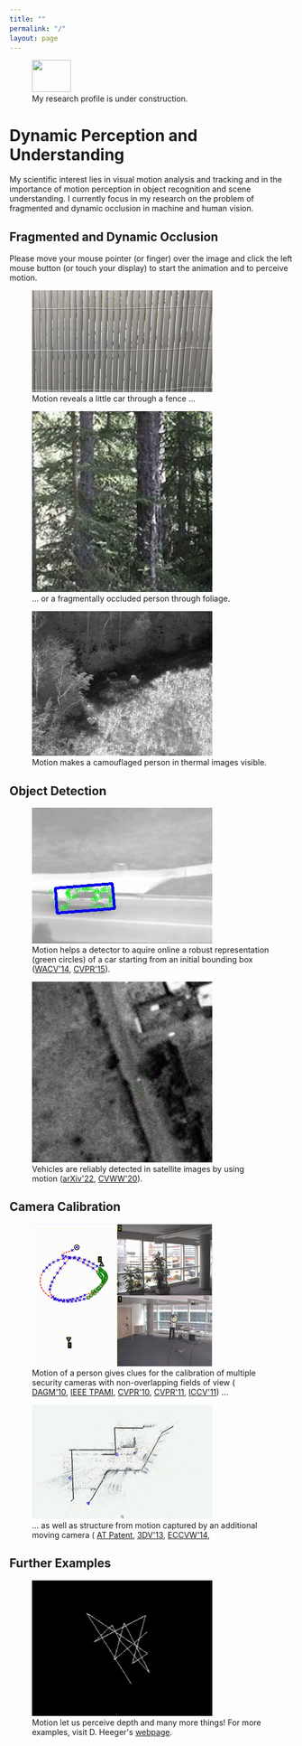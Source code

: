 ```yaml
---
title: ""
permalink: "/"
layout: page
---
```


<script src="//cdnjs.cloudflare.com/ajax/libs/jquery/2.1.3/jquery.min.js"></script>
<script src="//cdnjs.cloudflare.com/ajax/libs/pace/1.0.2/pace.min.js"></script>

<figure>
  <img class="alignleft" src="https://upload.wikimedia.org/wikipedia/commons/thumb/a/af/Under_construction_icon-yellow.svg/291px-Under_construction_icon-yellow.svg.png" alt="" width="69" height="57" />
  <figcaption>My research profile is under construction.</figcaption>
</figure>

# Dynamic Perception and Understanding

My scientific interest lies in visual motion analysis and tracking and in the importance of motion perception in object recognition and scene understanding. I currently focus in my research on the problem of fragmented and dynamic occlusion in machine and human vision.

## Fragmented and Dynamic Occlusion

Please move your mouse pointer (or finger) over the image and click the left mouse button (or touch your display) to start the animation and to perceive motion.

<figure>
  <img src="/assets/images/fence.png" height="180" width="320" alt="Frag Image" data-alt="/assets/images/fence.gif">
  <figcaption>Motion reveals a little car through a fence ...</figcaption>
</figure>

<figure>
  <img src="/assets/images/frag.png" height="320" width="320" alt="Frag Image" data-alt="/assets/images/frag.gif">
  <figcaption>... or a fragmentally occluded person through foliage.</figcaption>
</figure>

<figure>
  <img src="/assets/images/cam.png" height="256" width="320" alt="Cam Image" data-alt="/assets/images/cam.gif">
  <figcaption>Motion makes a camouflaged person in thermal images visible.</figcaption>
</figure>

## Object Detection

<figure>
  <img src="/assets/images/car.png" height="240" width="320" alt="Car Image" data-alt="/assets/images/car.gif">
  <figcaption>Motion helps a detector to aquire online a robust representation (green circles) of a car starting from an initial bounding box (<a href="https://doi.org/10.1109/WACV.2014.6836013">WACV'14</a>, <a href="https://doi.org/10.1109/CVPR.2015.7298895"> CVPR'15</a>).</figcaption>
</figure>

<figure>
  <img src="/assets/images/sat.png" height="320" width="320" alt="Sat Image" data-alt="/assets/images/sat.gif">
  <figcaption>Vehicles are reliably detected in satellite images by using motion (<a href="https://arxiv.org/abs/2204.06828">arXiv'22</a>, <a href="https://data.vicos.si/cvww20/05.pdf"> CVWW'20</a>).</figcaption>
</figure>

## Camera Calibration

<figure>
  <img src="/assets/images/socp.png" height="252" width="320" alt="Socp Image" data-alt="/assets/images/socp.gif">
  <figcaption>Motion of a person gives clues for the calibration of multiple security cameras with non-overlapping fields of view (
    <a href="https://doi.org/10.1007/978-3-642-15986-2_3">DAGM'10</a>,
    <a href="https://doi.org/10.1109/TPAMI.2009.56">IEEE TPAMI</a>,
    <a href="https://doi.org/10.1109/CVPR.2010.5540028">CVPR'10</a>,
    <a href="https://doi.org/10.1109/CVPR.2011.5995534">CVPR'11</a>,
    <a href="https://doi.org/10.1109/ICCV.2011.6126334">ICCV'11</a>) ...
  </figcaption>
</figure>

<figure>
  <img src="/assets/images/sfm.png" height="202" width="320" alt="Sfm Image" data-alt="/assets/images/sfm.gif">
  <figcaption>... as well as structure from motion captured by an additional moving camera (
    <a href="https://patents.google.com/patent/AT511968B1/en">AT Patent</a>,
    <a href="https://doi.org/10.1109/3DV.2013.27">3DV'13</a>,
    <a href="https://citeseerx.ist.psu.edu/document?repid=rep1&type=pdf&doi=b633f72c732569110b26efaa87d87a3cf2641960">ECCVW'14</a>,
  </figcaption>
</figure>


## Further Examples

<figure>
  <img src="/assets/images/heeger.png" height="240" width="320" alt="3D Image" data-alt="/assets/images/heeger.gif">
  <figcaption>Motion let us perceive depth and many more things! For more examples, visit D. Heeger's <a href="http://www.cns.nyu.edu/~david/courses/perception/lecturenotes/motion/motion.html">webpage</a>.</figcaption>
</figure>



<script src="/js/script-min.js"></script>


<!--

We [combined](research/trackdetect.html) detection and tracking of arbitrary looking objects.
Here is the [link](research/early-work.md) to my early work.

***
The summary of publications is found in my [publication list](/assets/docs/mybib.pdf).

# Combining Motion Perception and Recognition
# Work on Object Tracking

# Work on Simultaneous Localisation and Tracking (SLAT)

# Work on 


<h5>The Problem of Fragmented Occlusion in Object Detection</h5>
<div style="float: right; padding-left: 10px;"><img class="alignnone wp-image-8378" src="https://cvl.tuwien.ac.at/wp-content/uploads/2020/04/Level3.jpg" alt="" width="226" height="336" /></div>
Object detection in natural environments is still a very challenging task, even though deep learning has brought a tremendous improvement in performance over the last years. A fundamental problem of object detection based on deep learning is that neither the training data nor the suggested models are intended for the challenge of fragmented occlusion. Fragmented occlusion is much more challenging than ordinary partial occlusion and occurs frequently in natural environments such as forests. A motivating example of fragmented occlusion is object detection through foliage which is an essential requirement in green border surveillance. This paper presents an analysis of state-of-the-art detectors with imagery of green borders and proposes to train Mask R-CNN on new training data which captures explicitly the problem of fragmented occlusion. The results show clear improvements of Mask R-CNN with this new training strategy (also against other detectors) for data showing slight fragmented occlusion. <a href="https://foldout.eu">h2020-foldout</a> <a href="https://arxiv.org/abs/2004.13076">arXiv</a> <a href="https://diglib.tugraz.at/download.php?id=5f6b1d5e08291&amp;location=browse">acvr</a>
<h5 class="title mathjax"><a name="satvideo"></a>On Learning Vehicle Detection in Satellite Video</h5>
<div style="float: right; padding-left: 10px;">

[video width="220" height="220" mp4="https://cvl.tuwien.ac.at/wp-content/uploads/2015/12/lasvegas180.mp4" loop="true" autoplay="true"][/video]

</div>
Vehicle detection in aerial and satellite images is still challenging due to their tiny appearance in pixels compared to the overall size of remote sensing imagery. Classical methods of object detection very often fail in this scenario due to violation of implicit assumptions made such as rich texture, small to moderate ratios between image size and object size. Satellite video is a very new modality which introduces temporal consistency as inductive bias. Approaches for vehicle detection in satellite video use either background subtraction, frame differencing or subspace methods showing moderate performance (0.26 - 0.82 <span id="MathJax-Element-1-Frame" class="MathJax" tabindex="0"><span id="MathJax-Span-1" class="math"><span id="MathJax-Span-2" class="mrow"><span id="MathJax-Span-3" class="msubsup"><span id="MathJax-Span-4" class="mi">F</span><span id="MathJax-Span-5" class="mn">1</span></span></span></span></span> score). This work proposes to apply recent work on deep learning for wide-area motion imagery (WAMI) on satellite video. We show in a first approach comparable results (0.84 <span id="MathJax-Element-2-Frame" class="MathJax" tabindex="0"><span id="MathJax-Span-6" class="math"><span id="MathJax-Span-7" class="mrow"><span id="MathJax-Span-8" class="msubsup"><span id="MathJax-Span-9" class="mi">F</span><span id="MathJax-Span-10" class="mn">1</span></span></span></span></span>) on Planet's SkySat-1 LasVegas video with room for further improvement. <a href="https://arxiv.org/abs/2001.10900">arXiv </a><a href="https://data.vicos.si/cvww20/CVWW20-proceedings.pdf">cvww</a>
<h5>Benchmarking Tracking</h5>
<img class="alignnone size-full wp-image-6894" src="https://cvl.tuwien.ac.at/wp-content/uploads/2015/12/logo_website.png" alt="" width="127" height="61" />      <img class="alignnone size-medium wp-image-6895" src="https://cvl.tuwien.ac.at/wp-content/uploads/2015/12/videonet_title-300x78.png" alt="" width="300" height="78" />
In 2012, I initiated together with Matej Kristan the Visual Object Tracking Challenge (VOT) and since then I have been co-organising annual challenges and workshops at ICCV and ECCV with Matej Kristan, Ales Leonardis, Jiri Matas, Michael Felsberg and Joni-Kristian Kämäräinen. VOT is de facto the international community benchmark in the field of visual tracking. Important results of our work are A-R measures for quantifying short-term tracking performance in terms of accuracy and robustness and the discovery of correlation filters as superior approach for tracking. More information can be found on our <a href="http://www.votchallenge.net">webpage</a>. VOT is also part of the benchmark <a href="http://videonet.team/#team">initiative</a> for all things video.
<h5>An in-depth Analysis of Visual Tracking with Siamese Neural Networks</h5>
This survey presents a deep analysis of the learning and inference capabilities in nine popular trackers. It is neither intended to study the whole literature nor is it an attempt to review all kinds of neural networks proposed for visual tracking. We focus instead on Siamese neural networks which are a promising starting point for studying the challenging problem of tracking. These networks integrate efficiently feature learning and the temporal matching and have so far shown state-of-the-art performance. In particular, the branches of Siamese networks, their layers connecting these branches (a-e), specific aspects of training and the embedding of these networks into the tracker are highlighted.

<img class="aligncenter wp-image-8225 size-full" src="https://cvl.tuwien.ac.at/wp-content/uploads/2020/02/siamese-classes.png" alt="" width="974" height="259" />

Quantitative results from existing papers are compared with the conclusion that the current evaluation methodology shows problems with the reproducibility and the comparability of results. The paper proposes a novel Lisp-like formalism for a better comparison of trackers. This assumes a certain functional design and functional decomposition of trackers. The paper tries to give foundation for tracker design by a formulation of the problem based on the theory of machine learning and by the interpretation of a tracker as a decision function. The work concludes with promising lines of research and suggests future work. <a href="https://arxiv.org/abs/1707.00569">arXiv</a>
<h5>Clustering of Static-Adaptive Correspondences for Deformable Object Tracking</h5>
<div style="float: right; padding-left: 10px;">

[video width="320" height="240" mp4="https://cvl.tuwien.ac.at/wp-content/uploads/2020/02/occlusion.mp4" loop="true" autoplay="true"][/video]

</div>
<h5>Car Tracking in Tunnels</h5>
<div style="float: right; padding-left: 10px;">

[video width="320" height="240" loop="true" autoplay="true" mp4="https://cvl.tuwien.ac.at/wp-content/uploads/2020/10/carlight_tracking.mp4"][/video]

</div>
<div class="page" title="Page 1">
<div class="layoutArea">
<div class="column">

Tracking methods are fundamental operations in traffic scene analysis. In this work we report on a tracking algorithm with a Kalman filter for traffic surveillance in tun- nels. The difficulties of solving the problem are the illumina- tion conditions and the image quality. We demonstrate our work on short sequences of tunnel scenes. <a href="https://www.researchgate.net/profile/Horst_Bischof/publication/260403050_Car_tracking_in_tunnels/links/53cfc4470cf2fd75bc59f73d/Car-tracking-in-tunnels.pdf">CVWW</a>

</div>
</div>
</div>
Please, see my <a href="https://cvl.tuwien.ac.at/wp-content/uploads/2020/01/mybib.pdf">publication list</a> for more details.

-->



<!---
A [Kurt Goedel stipend](https://kgs.logic.at) allowed me to pursue 2001-2002 a master's degree in Computer Science and Informatics under the supervision of [Brian Lovell](https://staff.itee.uq.edu.au/lovell/) and Horst Bischof at  and TU Wien. 

I was awarded for my scientific contributions in 2008 with a Viennese [WWTF](https://www.wwtf.at/index.php?lang=EN) Career Grant and in 2014 with the IEEE/CvF WACV Best Paper Award. I received several reviewer awards (2016 - J. of Image and Vision Computing, 2017 - J. of Pattern Recognition, 2019 - CVPR) for my community work. 

I founded in 2012 together with [Matej Kristan](https://www.vicos.si/people/matej_kristan/) the [VOT challenges and workshop series](https://www.votchallenge.net).

where I built 2008-2015 as a manager of governmental and EU funded projects 

--->






<!---
 I am programming in  

 [![Julia](https://upload.wikimedia.org/wikipedia/commons/thumb/1/1f/Julia_Programming_Language_Logo.svg/200px-Julia_Programming_Language_Logo.svg.png)](https://julialang.org)
--->
